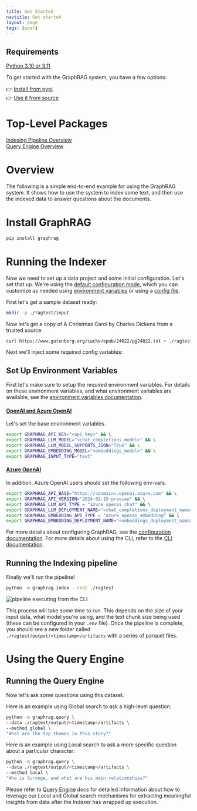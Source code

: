 ```yaml
---
title: Get Started
navtitle: Get started
layout: page
tags: [post]
---
```


## Requirements

[Python 3.10 or 3.11](https://www.python.org/downloads/)

To get started with the GraphRAG system, you have a few options:

👉 [Install from pypi](https://pypi.org/project/graphrag/). <br/>
👉 [Use it from source](/posts/developing)<br/>

# Top-Level Packages

[Indexing Pipeline Overview](/posts/index/overview)<br/>
[Query Engine Overview](/posts/query/overview)

# Overview

The following is a simple end-to-end example for using the GraphRAG system.
It shows how to use the system to index some text, and then use the indexed data to answer questions about the documents.

# Install GraphRAG

```bash
pip install graphrag
```

# Running the Indexer

Now we need to set up a data project and some initial configuration. Let's set that up. We're using the [default configuration mode](/posts/config/overview/), which you can customize as needed using [environment variables](/posts/config/env_vars/) or using a [config file](/posts/config/json_yaml/).

First let's get a sample dataset ready:

```sh
mkdir -p ./ragtest/input
```

Now let's get a copy of A Christmas Carol by Charles Dickens from a trusted source

```sh
curl https://www.gutenberg.org/cache/epub/24022/pg24022.txt > ./ragtest/input/book.txt
```

Next we'll inject some required config variables:

## Set Up Environment Variables

First let's make sure to setup the required environment variables. For details on these environment variables, and what environment variables are available, see the [environment variables documentation](/posts/config/env_vars/).


#### <ins>OpenAI and Azure OpenAI</ins>
Let's set the base environment variables.

```sh
export GRAPHRAG_API_KEY="<api_key>" && \
export GRAPHRAG_LLM_MODEL="<chat_completions_model>" && \
export GRAPHRAG_LLM_MODEL_SUPPORTS_JSON="True" && \
export GRAPHRAG_EMBEDDING_MODEL="<embeddings_model>" && \
export GRAPHRAG_INPUT_TYPE="text"
```

#### <ins>Azure OpenAI</ins>

In addition, Azure OpenAI users should set the following env-vars.

```sh
export GRAPHRAG_API_BASE="https://<domain>.openai.azure.com" && \
export GRAPHRAG_API_VERSION="2024-02-15-preview" && \
export GRAPHRAG_LLM_API_TYPE = "azure_openai_chat" && \
export GRAPHRAG_LLM_DEPLOYMENT_NAME="<chat_completions_deployment_name>" && \
export GRAPHRAG_EMBEDDING_API_TYPE = "azure_openai_embedding" && \
export GRAPHRAG_EMBEDDING_DEPLOYMENT_NAME="<embeddings_deployment_name>"
```

For more details about configuring GraphRAG, see the [configuration documentation](/posts/config/overview/).
For more details about using the CLI, refer to the [CLI documentation](/posts/query/3-cli/).

## Running the Indexing pipeline

Finally we'll run the pipeline!

```sh
python -m graphrag.index --root ./ragtest
```

![pipeline executing from the CLI](/img/pipeline-running.png)

This process will take some time to run. This depends on the size of your input data, what model you're using, and the text chunk size being used (these can be configured in your `.env` file).
Once the pipeline is complete, you should see a new folder called `./ragtest/output/<timestamp>/artifacts` with a series of parquet files.

# Using the Query Engine

## Running the Query Engine

Now let's ask some questions using this dataset.

Here is an example using Global search to ask a high-level question:

```sh
python -m graphrag.query \
--data ./ragtest/output/<timestamp>/artifacts \
--method global \
"What are the top themes in this story?"
```

Here is an example using Local search to ask a more specific question about a particular character:

```sh
python -m graphrag.query \
--data ./ragtest/output/<timestamp>/artifacts \
--method local \
"Who is Scrooge, and what are his main relationships?"
```

Please refer to [Query Engine](/posts/query/overview) docs for detailed information about how to leverage our Local and Global search mechanisms for extracting meaningful insights from data after the Indexer has wrapped up execution.
